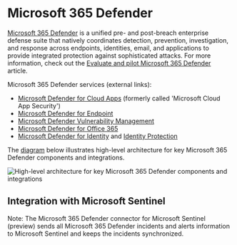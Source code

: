 # Microsoft 365 Defender

[Microsoft 365 Defender](https://docs.microsoft.com/microsoft-365/security/defender/microsoft-365-defender) is a unified pre- and post-breach enterprise defense suite that natively coordinates detection, prevention, investigation, and response across endpoints, identities, email, and applications to provide integrated protection against sophisticated attacks. For more information, check out the [Evaluate and pilot Microsoft 365 Defender](https://docs.microsoft.com/microsoft-365/security/defender/eval-overview#microsoft-365-defender-is-a-microsoft-xdr-cyber-security-solution) article.

Microsoft 365 Defender services (external links):

- [Microsoft Defender for Cloud Apps](./defender-cloud-apps.md) (formerly called 'Microsoft Cloud App Security')
- [Microsoft Defender for Endpoint](./defender-endpoint.md)
- [Microsoft Defender Vulnerability Management](https://docs.microsoft.com/microsoft-365/security/defender-vulnerability-management/defender-vulnerability-management)
- [Microsoft Defender for Office 365](https://docs.microsoft.com/microsoft-365/security/office-365-security/overview)
- [Microsoft Defender for Identity](./defender-for-identity.md) and [Identity Protection](https://docs.microsoft.com/azure/active-directory/identity-protection/overview-identity-protection)

The [diagram](https://docs.microsoft.com/microsoft-365/security/defender/eval-overview?view=o365-worldwide#microsoft-365-defender-architecture) below illustrates high-level architecture for key Microsoft 365 Defender components and integrations.

![High-level architecture for key Microsoft 365 Defender components and integrations](https://docs.microsoft.com/microsoft-365/media/defender/m365-defender-eval-architecture.png)

## Integration with Microsoft Sentinel

Note: The Microsoft 365 Defender connector for Microsoft Sentinel (preview) sends all Microsoft 365 Defender incidents and alerts information to Microsoft Sentinel and keeps the incidents synchronized.
